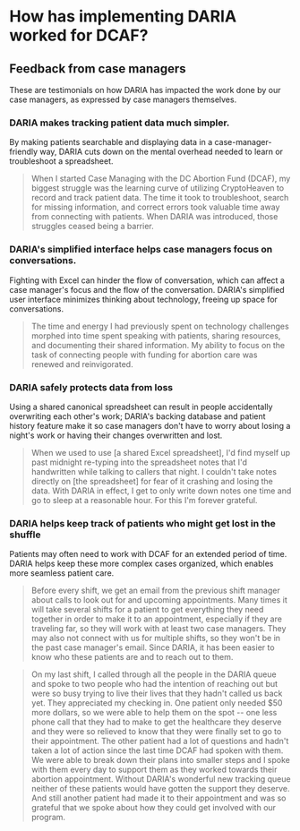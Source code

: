 # How has implementing DARIA worked for DCAF?


## Feedback from case managers

These are testimonials on how DARIA has impacted the work done by our case
managers, as expressed by case managers themselves.

### DARIA makes tracking patient data much simpler.

By making patients searchable and displaying data in a case-manager-friendly
way, DARIA cuts down on the mental overhead needed to learn or troubleshoot
a spreadsheet.

> When I started Case Managing with the DC Abortion Fund (DCAF), my biggest struggle was the learning curve of utilizing CryptoHeaven to record and track patient data. The time it took to troubleshoot, search for missing information, and correct errors took valuable time away from connecting with patients. When DARIA was introduced, those struggles ceased being a barrier.

### DARIA's simplified interface helps case managers focus on conversations.

Fighting with Excel can hinder the flow of conversation, which can affect
a case manager's focus and the flow of the conversation. DARIA's simplified
user interface minimizes thinking about technology, freeing up space for
conversations.

> The time and energy I had previously spent on technology challenges morphed into time spent speaking with patients, sharing resources, and documenting their shared information. My ability to focus on the task of connecting people with funding for abortion care was renewed and reinvigorated.

### DARIA safely protects data from loss

Using a shared canonical spreadsheet can result in people accidentally
overwriting each other's work; DARIA's backing database and patient history
feature make it so case managers don't have to worry about losing a night's
work or having their changes overwritten and lost.
  
> When we used to use [a shared Excel spreadsheet], I'd find myself up past midnight re-typing into the spreadsheet notes that I'd handwritten while talking to callers that night. I couldn't take notes directly on [the spreadsheet] for fear of it crashing and losing the data. With DARIA in effect, I get to only write down notes one time and go to sleep at a reasonable hour. For this I'm forever grateful.

### DARIA helps keep track of patients who might get lost in the shuffle

Patients may often need to work with DCAF for an extended period of time.
DARIA helps keep these more complex cases organized, which enables more
seamless patient care.

> Before every shift, we get an email from the previous shift manager about calls to look out for and upcoming appointments. Many times it will take several shifts for a patient to get everything they need together in order to make it to an appointment, especially if they are traveling far, so they will work with at least two case managers. They may also not connect with us for multiple shifts, so they won't be in the past case manager's email. Since DARIA, it has been easier to know who these patients are and to reach out to them.

> On my last shift, I called through all the people in the DARIA queue and spoke to two people who had the intention of reaching out but were so busy trying to live their lives that they hadn't called us back yet. They appreciated my checking in. One patient only needed $50 more dollars, so we were able to help them on the spot -- one less phone call that they had to make to get the healthcare they deserve and they were so relieved to know that they were finally set to go to their appointment. The other patient had a lot of questions and hadn't taken a lot of action since the last time DCAF had spoken with them. We were able to break down their plans into smaller steps and I spoke with them every day to support them as they worked towards their abortion appointment. Without DARIA's wonderful new tracking queue neither of these patients would have gotten the support they deserve. And still another patient had made it to their appointment and was so grateful that we spoke about how they could get involved with our program.
